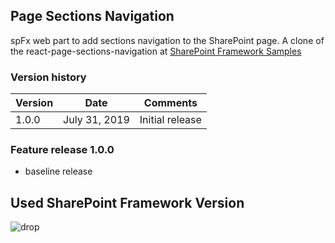 ## Page Sections Navigation

spFx web part to add sections navigation to the SharePoint page. A clone of the react-page-sections-navigation at [SharePoint Framework Samples](https://github.com/SharePoint/sp-dev-fx-webparts/tree/master/samples/react-page-sections-navigation)

### Version history

| Version | Date          | Comments        |
| ------- | ------------- | --------------- |
| 1.0.0   | July 31, 2019 | Initial release |

### Feature release 1.0.0

- baseline release


## Used SharePoint Framework Version

![drop](https://img.shields.io/badge/drop-1.8.2-green.svg)
